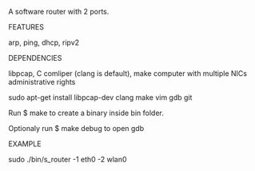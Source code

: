 A software router with 2 ports.

FEATURES

arp, ping, dhcp, ripv2

DEPENDENCIES

libpcap, C comliper (clang is default), make
computer with multiple NICs
administrative rights

sudo apt-get install libpcap-dev clang make vim gdb git

Run
$ make
to create a binary inside bin folder.

Optionaly run
$ make debug
to open gdb


EXAMPLE

sudo ./bin/s_router -1 eth0 -2 wlan0
